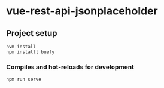 # vue-rest-api-jsonplaceholder

## Project setup
```
nvm install
npm installl buefy
```

### Compiles and hot-reloads for development
```
npm run serve
```
